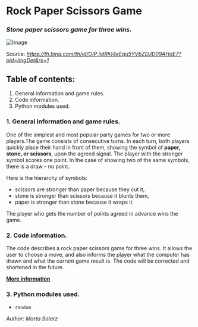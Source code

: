 # Rock Paper Scissors Game #
### *Stone paper scissors game for three wins.* ###

![Image](https://th.bing.com/th/id/OIP.IjdRh14eEqu5YVbZDJD09AHaE7?pid=ImgDet&rs=1)

Source: *https://th.bing.com/th/id/OIP.IjdRh14eEqu5YVbZDJD09AHaE7?pid=ImgDet&rs=1*

## Table of contents: ##
1. General information and game rules.
2. Code information.
3. Python modules used.

### 1. General information and game rules. ###

One of the simplest and most popular party games for two or more players.The game consists of consecutive turns. In each turn, both players quickly place their hand in front of them, showing the symbol of **paper, stone, or scissors**, upon the agreed signal. The player with the stronger symbol scores one point. In the case of showing two of the same symbols, there is a draw - no point. 

Here is the hierarchy of symbols:
* scissors are stronger than paper because they cut it,
* stone is stronger than scissors because it blunts them,
* paper is stronger than stone because it wraps it.

The player who gets the number of points agreed in advance wins the game.

### 2. Code information. ###

The code describes a rock paper scissors game for three wins. It allows the user to choose a move, and also informs the player what the computer has drawn and what the current game result is. The code will be corrected and shortened in the future.

**[More information](https://en.wikipedia.org/wiki/Rock_paper_scissors)**

### 3. Python modules used. ###

* ```random```

*Author: Marta Solarz*
